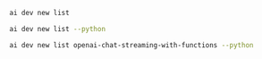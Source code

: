 ```bash title="List all samples"
ai dev new list
```

```bash title="List only Python samples"
ai dev new list --python
```

```bash title="Filter the list by name"
ai dev new list openai-chat-streaming-with-functions --python
```
